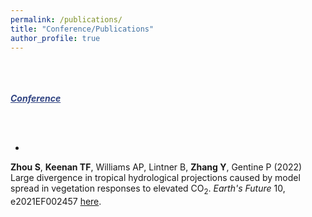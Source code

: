 ```yaml
---
permalink: /publications/
title: "Conference/Publications"
author_profile: true
---
```


<br /><br /><br />
<a id="recent" style="color:314482"><strong><em><u>Conference</u></em></strong></a>


<br /><strong><br />
- </strong>
<strong>Zhou S</strong>, <strong>Keenan TF</strong>, Williams AP, Lintner B, <strong>Zhang Y</strong>, Gentine P (2022)
Large divergence in tropical hydrological projections caused by model spread in vegetation responses to elevated CO<sub>2</sub>.
<em>Earth's Future</em> 10, e2021EF002457 <a href="https://agupubs.onlinelibrary.wiley.com/doi/epdf/10.1029/2021EF002457">here</a>.
